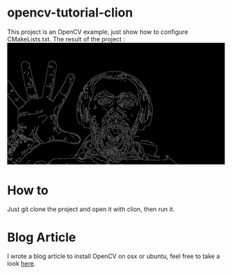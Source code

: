 # opencv-tutorial-clion
This project is an OpenCV example, just show how to configure CMakeLists.txt.
The result of the project :
![alt tag](https://raw.githubusercontent.com/ZHAJOR/opencv-tutorial-clion/master/img/example.png)

# How to
Just git clone the project and open it with clion, then run it.

# Blog Article

I wrote a blog article to install OpenCV on osx or ubuntu, feel free to take a look [here](https://blog.zhajor.com/2016/10/install-opencv-and-make-a-test-project-with-clion/).